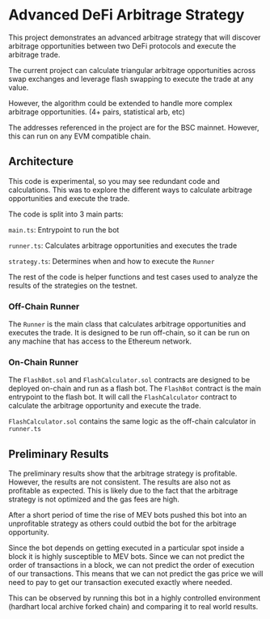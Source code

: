 # Advanced DeFi Arbitrage Strategy 

This project demonstrates an advanced arbitrage strategy that will discover arbitrage opportunities between two DeFi protocols and execute the arbitrage trade.

The current project can calculate triangular arbitrage opportunities across swap exchanges and leverage flash swapping to execute the trade at any value.

However, the algorithm could be extended to handle more complex arbitrage opportunities. (4+ pairs, statistical arb, etc) 

The addresses referenced in the project are for the BSC mainnet. However, this can run on any EVM compatible chain.

## Architecture
This code is experimental, so you may see redundant code and calculations. This was to explore the different ways to calculate arbitrage opportunities and execute the trade.

The code is split into 3 main parts:

`main.ts`: Entrypoint to run the bot

`runner.ts`: Calculates arbitrage opportunities and executes the trade

`strategy.ts`: Determines when and how to execute the `Runner`

The rest of the code is helper functions and test cases used to analyze the results of the strategies on the testnet.

### Off-Chain Runner
The `Runner` is the main class that calculates arbitrage opportunities and executes the trade. It is designed to be run off-chain, so it can be run on any machine that has access to the Ethereum network.

### On-Chain Runner
The `FlashBot.sol` and `FlashCalculator.sol` contracts are designed to be deployed on-chain and run as a flash bot. The `FlashBot` contract is the main entrypoint to the flash bot. It will call the `FlashCalculator` contract to calculate the arbitrage opportunity and execute the trade.

`FlashCalculator.sol` contains the same logic as the off-chain calculator in `runner.ts`

## Preliminary Results
The preliminary results show that the arbitrage strategy is profitable. However, the results are not consistent. The results are also not as profitable as expected. This is likely due to the fact that the arbitrage strategy is not optimized and the gas fees are high.

After a short period of time the rise of MEV bots pushed this bot into an unprofitable strategy as others could outbid the bot for the arbitrage opportunity.

Since the bot depends on getting executed in a particular spot inside a block it is highly susceptible to MEV bots. Since we can not predict the order of transactions in a block, we can not predict the order of execution of our transactions. This means that we can not predict the gas price we will need to pay to get our transaction executed exactly where needed.

This can be observed by running this bot in a highly controlled environment (hardhart local archive forked chain) and comparing it to real world results.
